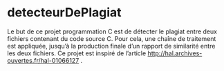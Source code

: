 # detecteurDePlagiat
Le but de ce projet programmation C est de détecter le plagiat entre deux fichiers contenant du code source C. Pour cela, une chaîne de traitement est appliquée, jusqu’à la production finale d’un rapport de similarité entre les deux fichiers.  Ce projet est inspiré de l’article http://hal.archives-ouvertes.fr/hal-01066127 .
